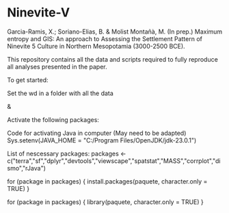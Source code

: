 # Ninevite-V
Garcia-Ramis, X.; Soriano-Elias, B. &amp; Molist Montañà, M. (In prep.) Maximum entropy and GIS: An approach to Assessing the Settlement Pattern of Ninevite 5 Culture in Northern Mesopotamia (3000-2500 BCE).

This repository contains all the data and scripts required to fully reproduce all analyses presented in the paper.

To get started:

Set the wd in a folder with all the data

&

Activate the following packages:

Code for activating Java in computer (May need to be adapted)
Sys.setenv(JAVA_HOME = "C:/Program Files/OpenJDK/jdk-23.0.1")

List of nescessary packages:
packages <- c("terra","sf","dplyr","devtools","viewscape","spatstat","MASS","corrplot","dismo","rJava")

for (package in packages) {
  install.packages(paquete, character.only = TRUE)
}

for (package in packages) {
  library(paquete, character.only = TRUE)
}
